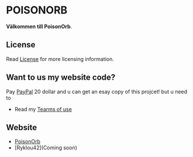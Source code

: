 # POISONORB

__Välkommen till PoisonOrb__. 

## License

Read [License](LICENSE) for more licensing information.

## Want to us my website code?

Pay [PayPal]() 20 dollar and u can get an esay copy of this projcet! but u need to

* Read my [Tearms of use](tfu)


## Website
   * [PoisonOrb](poisonorb.tk)
   * [Ryklou42](Coming soon)

